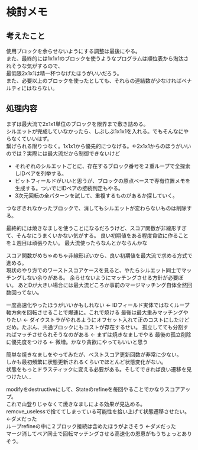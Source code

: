 # 検討メモ

## 考えたこと
使用ブロックを余らせないようにする調整は最後にやる。  
また、最終的には1x1x1のブロックを使うようなプログラムは順位表から淘汰されそうな気がするので、  
最低限2x1x1は精一杯つなげたほうがいいだろう。  
また、必要以上のブロックを使ったとしても、それらの連結数が少なければペナルティにはならない。  

## 処理内容
まずは最大流で2x1x1単位のブロックを限界まで敷き詰める。  
シルエットが完成していなかったら、しぶしぶ1x1x1を入れる。でもそんなにやらなくていいはず。  
繋げられる限りつなく。1x1x1から優先的につなげる。←2x1x1からのほうがいいのでは？実際には最大流だから制御できないけど  
 - それぞれのシルエットごとに、存在するブロック番号を２重ループで全探索しIDペアを列挙する。  
 - ビットフィールドがいいと思うが、ブロックの原点ベースで専有位置メモを生成する。ついでにIDペアの接続判定もやる。
 - 3次元回転の全パターンを試して、重複するものがあるか探していく。

つなぎきれなかったブロックで、消してもシルエットが変わらないものは削除する。

最終的には焼きなましを使うことになるだろうけど、スコア関数が非線形すぎて、そんなにうまくいかない気がする。
良い初期値をある程度貪欲に作ることを１週目は頑張りたい。
最大流使ったらなんとかならんかな

スコア関数がめちゃめちゃ非線形ぽいから、良い初期値を最大流で求める方式で進める。  
現状のやり方でのワーストスコアケースを見ると、やたらシルエット同士でマッチングしない余りがある。
余らせないようにマッチングさせる方針が必要ぽい。
あとDが大きい場合には最大流どころか事前のマージマッチング自体全然回数回ってない。

一度高速化やったほうがいいかもしれない  <- IDフィールド実体ではなくループ軸方向を回転させることで爆速に。これで焼ける
最後は最大重みマッチングやりたい  <- ダイクストラがやれるようにオフセット入れて正のコストにしたけどだめ。たぶん、共通ブロックにもコストが存在するせい。
孤立してても分割すればマッチさせられそうなのがある  <- まずは焼きなましでやる
最後の孤立削除に優先度をつける <- 微増。かなり貪欲にやってもいいと思う

簡単な焼きなましをやってみたが、ベストスコア更新回数が非常に少ない。  
しかも最初頻繁に状態更新されるくらいでほとんど状態変化がない。  
状態をもっとドラスティックに変える必要がある。そしてできれば良い遷移を見つけたい…

modifyをdestructiveにして、Stateのrefineを毎回やることでかなりスコアアップ。  
これで山登りじゃなくて焼きなましによる効果が見込める。  
remove_uselessで捨ててしまっている可能性を拾い上げて状態遷移させたい。  <-ダメだった  
ループrefineの中に２ブロック接続は含めたほうがよさそう  <-ダメだった  
マージ消してペア同士で回転マッチングさせる高速化の恩恵がもうちょっとありそう。  
